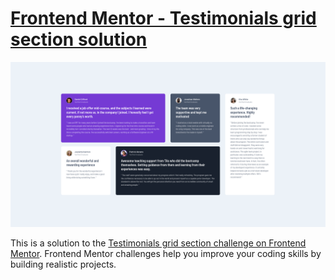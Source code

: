# [Frontend Mentor - Testimonials grid section solution](https://ils01.github.io/testimonials-grid-section)

![](preview.png)

This is a solution to the [Testimonials grid section challenge on Frontend Mentor](https://www.frontendmentor.io/challenges/testimonials-grid-section-Nnw6J7Un7). Frontend Mentor challenges help you improve your coding skills by building realistic projects. 
